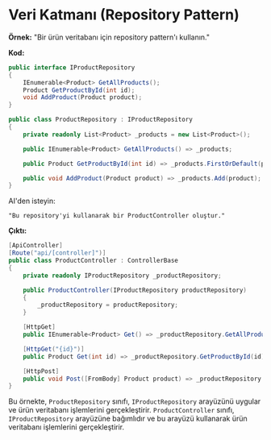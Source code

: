 # Veri Katmanı (Repository Pattern)

**Örnek:**
"Bir ürün veritabanı için repository pattern'ı kullanın."

**Kod:**

```csharp
public interface IProductRepository
{
    IEnumerable<Product> GetAllProducts();
    Product GetProductById(int id);
    void AddProduct(Product product);
}

public class ProductRepository : IProductRepository
{
    private readonly List<Product> _products = new List<Product>();

    public IEnumerable<Product> GetAllProducts() => _products;

    public Product GetProductById(int id) => _products.FirstOrDefault(p => p.Id == id);

    public void AddProduct(Product product) => _products.Add(product);
}
```

AI'den isteyin:

```
"Bu repository'yi kullanarak bir ProductController oluştur."
```

**Çıktı:**

```csharp
[ApiController]
[Route("api/[controller]")]
public class ProductController : ControllerBase
{
    private readonly IProductRepository _productRepository;

    public ProductController(IProductRepository productRepository)
    {
        _productRepository = productRepository;
    }

    [HttpGet]
    public IEnumerable<Product> Get() => _productRepository.GetAllProducts();

    [HttpGet("{id}")]
    public Product Get(int id) => _productRepository.GetProductById(id);

    [HttpPost]
    public void Post([FromBody] Product product) => _productRepository.AddProduct(product);
}
```

Bu örnekte, `ProductRepository` sınıfı, `IProductRepository` arayüzünü uygular ve ürün veritabanı işlemlerini gerçekleştirir. `ProductController` sınıfı, `IProductRepository` arayüzüne bağımlıdır ve bu arayüzü kullanarak ürün veritabanı işlemlerini gerçekleştirir.

